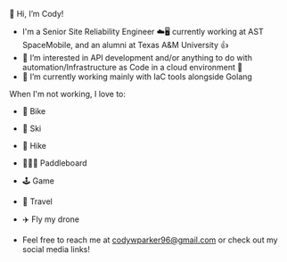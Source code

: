 👋 Hi, I’m Cody!

- I'm a Senior Site Reliability Engineer ☁️🖥️ currently working at AST SpaceMobile, and an alumni at Texas A&M University :+1:
- 👀 I’m interested in API development and/or anything to do with automation/Infrastructure as Code in a cloud environment 🤖 
- 🌱 I’m currently working mainly with IaC tools alongside Golang 

When I'm not working, I love to:
- 🚴 Bike
- 🎿 Ski 
- 🥾 Hike 
- 🚣🏿‍♀️ Paddleboard
- 🕹️ Game
- :tokyo_tower: Travel
- :airplane: Fly my drone

- Feel free to reach me at codywparker96@gmail.com or check out my social media links!


